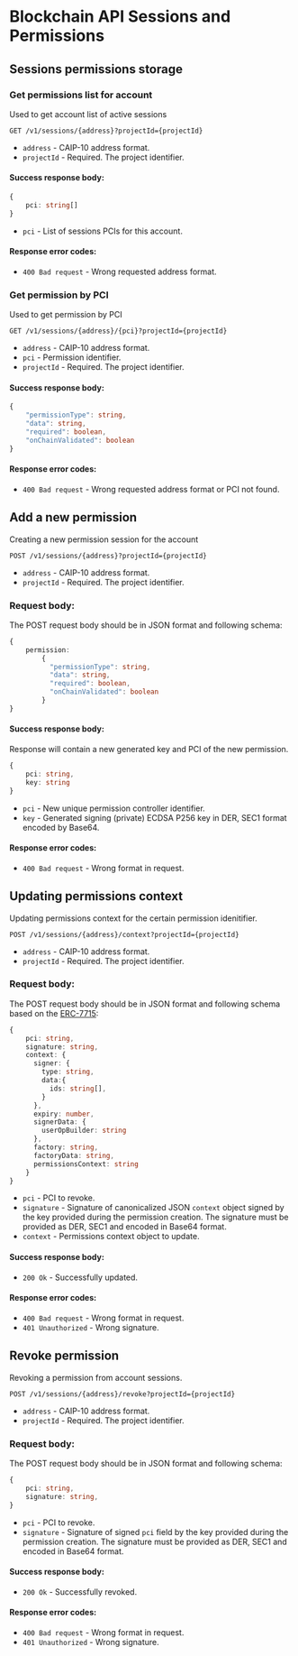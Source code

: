 # Blockchain API Sessions and Permissions

## Sessions permissions storage

### Get permissions list for account

Used to get account list of active sessions

`GET /v1/sessions/{address}?projectId={projectId}`

* `address` - CAIP-10 address format.
* `projectId` - Required. The project identifier.

#### Success response body:

```typescript
{
    pci: string[]
}
```

* `pci` - List of sessions PCIs for this account.

#### Response error codes:

* `400 Bad request` - Wrong requested address format.

### Get permission by PCI

Used to get permission by PCI

`GET /v1/sessions/{address}/{pci}?projectId={projectId}`

* `address` - CAIP-10 address format.
* `pci` - Permission identifier.
* `projectId` - Required. The project identifier.

#### Success response body:

```typescript
{
    "permissionType": string,
    "data": string,
    "required": boolean,
    "onChainValidated": boolean
}
```

#### Response error codes:

* `400 Bad request` - Wrong requested address format or PCI not found.

## Add a new permission 

Creating a new permission session for the account

`POST /v1/sessions/{address}?projectId={projectId}`

* `address` - CAIP-10 address format.
* `projectId` - Required. The project identifier.

### Request body:

The POST request body should be in JSON format and following schema:

```typescript
{
    permission:
        {
          "permissionType": string,
          "data": string,
          "required": boolean,
          "onChainValidated": boolean
        }
}
```

#### Success response body:

Response will contain a new generated key and PCI of the new permission.

```typescript
{
    pci: string,
    key: string
}
```

* `pci` - New unique permission controller identifier.
* `key` - Generated signing (private) ECDSA P256 key in DER, SEC1 format encoded by Base64.

#### Response error codes:

* `400 Bad request` - Wrong format in request.

## Updating permissions context

Updating permissions context for the certain permission idenitifier.

`POST /v1/sessions/{address}/context?projectId={projectId}`

* `address` - CAIP-10 address format.
* `projectId` - Required. The project identifier.

### Request body:

The POST request body should be in JSON format and following schema based on the [ERC-7715](https://github.com/ethereum/ERCs/blob/a75e2d80698441f5da9e0fe98d38122a862aed89/ERCS/erc-7715.md#signers):

```typescript
{
    pci: string,
    signature: string,
    context: {
      signer: {
        type: string,
        data:{
          ids: string[],
        }
      },
      expiry: number,
      signerData: {
        userOpBuilder: string
      },
      factory: string,
      factoryData: string,
      permissionsContext: string
    }
}
```

* `pci` - PCI to revoke.
* `signature` - Signature of canonicalized JSON `context` object signed by the key provided during the permission creation. The signature must be provided as DER, SEC1 and encoded in Base64 format.
* `context` - Permissions context object to update.

#### Success response body:

* `200 Ok` - Successfully updated.

#### Response error codes:

* `400 Bad request` - Wrong format in request.
* `401 Unauthorized` - Wrong signature.

## Revoke permission 

Revoking a permission from account sessions.

`POST /v1/sessions/{address}/revoke?projectId={projectId}`

* `address` - CAIP-10 address format.
* `projectId` - Required. The project identifier.

### Request body:

The POST request body should be in JSON format and following schema:

```typescript
{
    pci: string,
    signature: string,
}
```

* `pci` - PCI to revoke.
* `signature` - Signature of signed `pci` field by the key provided during the permission creation. The signature must be provided as DER, SEC1 and encoded in Base64 format.

#### Success response body:

* `200 Ok` - Successfully revoked.

#### Response error codes:

* `400 Bad request` - Wrong format in request.
* `401 Unauthorized` - Wrong signature.

